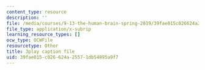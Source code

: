 ```yaml
---
content_type: resource
description: ''
file: /media/courses/9-13-the-human-brain-spring-2019/39fae015c026624a25571db54895a9f7_ba-HMvDn_vU.srt
file_type: application/x-subrip
learning_resource_types: []
ocw_type: OCWFile
resourcetype: Other
title: 3play caption file
uid: 39fae015-c026-624a-2557-1db54895a9f7
---
```

